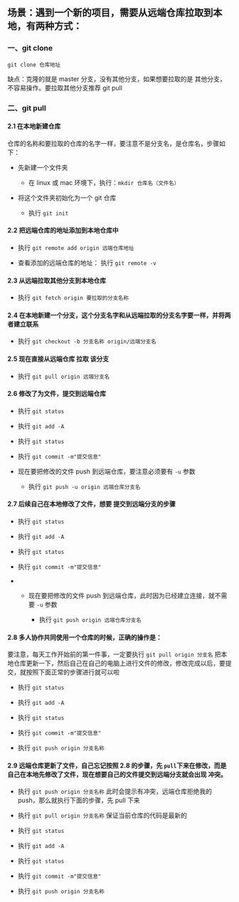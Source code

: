 ## 场景：遇到一个新的项目，需要从远端仓库拉取到本地，有两种方式：

### 一、git clone

`git clone 仓库地址`    

缺点：克隆的就是 master 分支，没有其他分支，如果想要拉取的是 其他分支，不容易操作。要拉取其他分支推荐 git pull

### 二、git pull

#### 2.1 在本地新建仓库
仓库的名称和要拉取的仓库的名字一样，要注意不是分支名，是仓库名，步骤如下：     

-  先新建一个文件夹 

    - 在 linux 或 mac 环境下，执行：`mkdir 仓库名（文件名）`   
    
- 将这个文件夹初始化为一个 git 仓库 

    - 执行 `git init`

#### 2.2 把远端仓库的地址添加到本地仓库中     

- 执行 `git remote add origin 远端仓库地址`

- 查看添加的远端仓库的地址： 执行 `git remote -v`    

#### 2.3 从远端拉取其他分支到本地仓库     

- 执行 `git fetch origin 要拉取的分支名称`

#### 2.4 在本地新建一个分支，这个分支名字和从远端拉取的分支名字要一样，并将两者建立联系     

- 执行 `git checkout -b 分支名称 origin/远端分支名`

#### 2.5 现在直接从远端仓库 拉取 该分支    

- 执行 `git pull origin 远端分支名`   

#### 2.6 修改了为文件，提交到远端仓库    

- 执行 `git status`

- 执行 `git add -A`

- 执行 `git status`  

- 执行 `git commit -m"提交信息"`

-  现在要把修改的文件 push 到远端仓库，要注意必须要有 `-u` 参数 

    - 执行 `git push -u origin 远端仓库分支名`
    
    
#### 2.7 后续自己在本地修改了文件，想要 提交到远端分支的步骤      

- 执行 `git status`

- 执行 `git add -A`

- 执行 `git status`  

- 执行 `git commit -m"提交信息"`

- -  现在要把修改的文件 push 到远端仓库，此时因为已经建立连接，就不需要 `-u` 参数
  
      - 执行 `git push origin 远端仓库分支名`
  
#### 2.8 多人协作共同使用一个仓库的时候，正确的操作是：      
要注意，每天工作开始前的第一件事，一定要执行 `git pull origin 分支名` 把本地仓库更新一下，然后自己在自己的电脑上进行文件的修改，修改完成以后，要提交，就按照下面正常的步骤进行就可以啦    

- 执行 `git status`

- 执行 `git add -A`

- 执行 `git status`  

- 执行 `git commit -m"提交信息"`  

- 执行 `git push origin 分支名称`

      
#### 2.9 远端仓库更新了文件，自己忘记按照 2.8 的步骤，先 `pull`下来在修改，而是自己在本地先修改了文件，现在想要自己的文件提交到远端分支就会出现 冲突。         

- 执行 `git push origin 分支名称`  此时会提示有冲突，远端仓库拒绝我的 push，那么就执行下面的步骤，先 pull 下来

- 执行 `git pull origin 分支名称` 保证当前仓库的代码是最新的

- 执行 `git status`

- 执行 `git add -A`

- 执行 `git status`  

- 执行 `git commit -m"提交信息"`

- 执行 `git push origin 分支名称`
